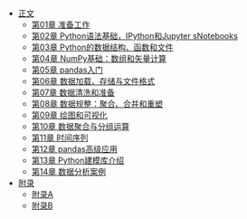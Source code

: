 * [正文]()
  * [第01章 准备工作](./docs/第01章%20准备工作.md)
  * [第02章 Python语法基础，IPython和Jupyter sNotebooks](./docs/第02章%20Python语法基础，IPython和Jupyter%20Notebooks.md)
  * [第03章 Python的数据结构、函数和文件](./docs/第03章%20Python的数据结构、函数和文件.md)
  * [第04章 NumPy基础：数组和矢量计算](./docs/第04章%20NumPy基础：数组和矢量计算.md)
  * [第05章 pandas入门](./docs/第05章%20pandas入门.md)
  * [第06章 数据加载、存储与文件格式](./docs/第06章%20数据加载、存储与文件格式.md)
  * [第07章 数据清洗和准备](./docs/第07章%20数据清洗和准备.md)
  * [第08章 数据规整：聚合、合并和重塑](./docs/第08章%20数据规整：聚合、合并和重塑.md)
  * [第09章 绘图和可视化](./docs/第09章%20绘图和可视化.md)
  * [第10章 数据聚合与分组运算](./docs/第10章%20数据聚合与分组运算.md)
  * [第11章 时间序列](./docs/第11章%20时间序列.md)
  * [第12章 pandas高级应用](./docs/第12章%20pandas高级应用.md)
  * [第13章 Python建模库介绍](./docs/第13章%20Python建模库介绍.md)
  * [第14章 数据分析案例](./docs/第14章%20数据分析案例.md)
* [附录]()
  * [附录A](./docs/附录A%20NumPy高级应用.md)
  * [附录B](./docs/附录B%20更多关于IPython的内容（完）.md)



